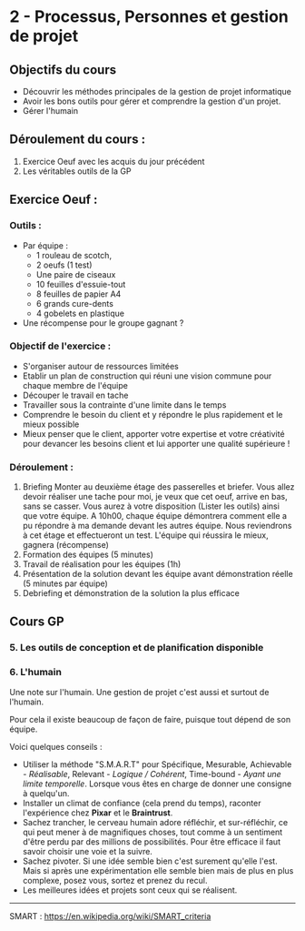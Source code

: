 # 2 - Processus, Personnes et gestion de projet

## Objectifs du cours
- Découvrir les méthodes principales de la gestion de projet informatique
- Avoir les bons outils pour gérer et comprendre la gestion d'un projet.
- Gérer l'humain

## Déroulement du cours :
1. Exercice Oeuf avec les acquis du jour précédent
2. Les véritables outils de la GP

## Exercice Oeuf : 

### Outils : 

- Par équipe : 
	- 1 rouleau de scotch,
	- 2 oeufs (1 test)
	- Une paire de ciseaux
	- 10 feuilles d'essuie-tout
	- 8 feuilles de papier A4
	- 6 grands cure-dents 
	- 4 gobelets en plastique
- Une récompense pour le groupe gagnant ?

### Objectif de l'exercice : 
- S'organiser autour de ressources limitées
- Etablir un plan de construction qui réuni une vision commune pour chaque membre de l'équipe
- Découper le travail en tache
- Travailler sous la contrainte d'une limite dans le temps
- Comprendre le besoin du client et y répondre le plus rapidement et le mieux possible
- Mieux penser que le client, apporter votre expertise et votre créativité pour devancer les besoins client et lui apporter une qualité supérieure !

### Déroulement : 
1. Briefing
Monter au deuxième étage des passerelles et briefer. 
Vous allez devoir réaliser une tache pour moi, je veux que cet oeuf, arrive en bas, sans se casser. Vous aurez à votre disposition (Lister les outils) ainsi que votre équipe.
A 10h00, chaque équipe démontrera comment elle a pu répondre à ma demande devant les autres équipe. Nous reviendrons à cet étage et effectueront un test. L'équipe qui réussira le mieux, gagnera (récompense)
2. Formation des équipes (5 minutes)
3. Travail de réalisation pour les équipes (1h) 
4. Présentation de la solution devant les équipe avant démonstration réelle (5 minutes par équipe)
5. Debriefing et démonstration de la solution la plus efficace

## Cours GP

### 5. Les outils de conception et de planification disponible

### 6. L'humain
Une note sur l'humain. Une gestion de projet c'est aussi et surtout de l'humain.

Pour cela il existe beaucoup de façon de faire, puisque tout dépend de son équipe.

Voici quelques conseils : 
- Utiliser la méthode "S.M.A.R.T" pour Spécifique, Mesurable, Achievable - *Réalisable*, Relevant - *Logique / Cohérent*, Time-bound - *Ayant une limite temporelle*. Lorsque vous êtes en charge de donner une consigne à quelqu'un.
- Installer un climat de confiance (cela prend du temps), raconter l'expérience chez **Pixar** et le **Braintrust**. 
- Sachez trancher, le cerveau humain adore réfléchir, et sur-réfléchir, ce qui peut mener à de magnifiques choses, tout comme à un sentiment d'être perdu par des millions de possibilités. Pour être efficace il faut savoir choisir une voie et la suivre.
- Sachez pivoter. Si une idée semble bien c'est surement qu'elle l'est. Mais si après une expérimentation elle semble bien mais de plus en plus complexe, posez vous, sortez et prenez du recul.
- Les meilleures idées et projets sont ceux qui se réalisent.

---
SMART : <https://en.wikipedia.org/wiki/SMART_criteria>